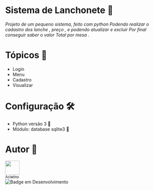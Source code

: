 <h1> Sistema de Lanchonete 🌭</h1>

<i>Projeto de um pequeno sistema, feito com python 
Podendo realizar o cadastro dos lanche , preço , e podendo atualizar e excluir
Por final conseguir saber o valor Total por mesa .</i>
# Tópicos 📍


 * Login
 * Menu
 * Cadastro
 * Visualizar

# Configuração 🛠

 * Python versão 3 🐍
 * Módulo: database sqlite3 🎲

 # Autor 🚀


[<img src="https://avatars.githubusercontent.com/u/13538814?v=4" width=45><br><sub> Aclelino </sub>](https://www.github.com/aclelino)
<br>
![Badge em Desenvolvimento](http://img.shields.io/static/v1?label=STATUS&message=EM%20DESENVOLVIMENTO&color=GREEN&style=for-the-badge)
